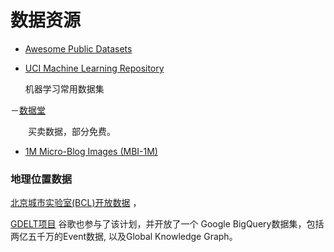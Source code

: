 # 数据资源

- [Awesome Public Datasets](https://github.com/caesar0301/awesome-public-datasets)

- [UCI Machine Learning Repository](http://archive.ics.uci.edu/ml/datasets.html)

    机器学习常用数据集

－[数据堂](http://datatang.com/)

　　买卖数据，部分免费。


- [1M Micro-Blog Images (MBI-1M)](https://staff.science.uva.nl/s.h.cappallo/data.html)

### 地理位置数据
[北京城市实验室(BCL)开放数据](http://www.beijingcitylab.com/data-released-1/)
，

[GDELT项目](http://gdeltproject.org/about.html)
谷歌也参与了该计划，并开放了一个 Google BigQuery数据集，包括两亿五千万的Event数据, 以及Global Knowledge Graph。


